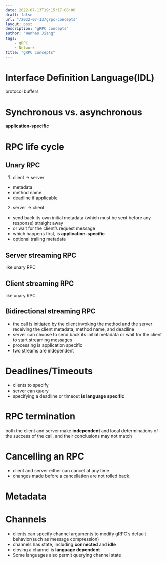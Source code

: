 ```yaml
---
date: 2022-07-13T19:15:17+08:00
draft: false
url: "/2022-07-13/grpc-concepts"
layout: post
description: "gRPC concepts"
author: "Wenhao Jiang"
tags:
    - gRPC
    - Network
title: "gRPC concepts"
---
```


# Interface Definition Language(IDL)
protocol buffers

# Synchronous vs. asynchronous
**application-specific**

# RPC life cycle
## Unary RPC
1. client -> server
- metadata
- method name
- deadline if applicable
2. server -> client
- send back its own initial metadata (which must be sent before any response) straight away
- or wait for the client’s request message
- which happens first, is **application-specific**
- optional trailing metadata
  
## Server streaming RPC
like unary RPC

## Client streaming RPC
like unary RPC

## Bidirectional streaming RPC
- the call is initiated by the client invoking the method and the server receiving the client metadata, method name, and deadline
- server can choose to send back its initial metadata or wait for the client to start streaming messages
- processing is application specific
- two streams are independent

# Deadlines/Timeouts
- clients to specify
- server can query
- specifying a deadline or timeout **is language specific**

# RPC termination
both the client and server make **independent** and local determinations of the success of the call, and their conclusions may not match

# Cancelling an RPC
- client and server either can cancel at any time
- changes made before a cancellation are not rolled back.

# Metadata

# Channels
- clients can specify channel arguments to modify gRPC’s default behavior(such as message compression)
- channels has state, including **connected** and **idle**
- closing a channel is **language dependent**
- Some languages also permit querying channel state